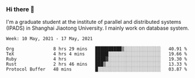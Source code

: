 ### Hi there 👋

I'm a graduate student at the institute of parallel and distributed systems (IPADS) in Shanghai Jiaotong University. I mainly work on database system.

<!--START_SECTION:waka-->
```text
Week: 10 May, 2021 - 17 May, 2021

Org               8 hrs 29 mins   ██████████▒░░░░░░░░░░░░░░   40.91 % 
TeX               4 hrs 4 mins    █████░░░░░░░░░░░░░░░░░░░░   19.66 % 
Ruby              4 hrs           ████▓░░░░░░░░░░░░░░░░░░░░   19.30 % 
Rust              2 hrs 46 mins   ███▒░░░░░░░░░░░░░░░░░░░░░   13.33 % 
Protocol Buffer   48 mins         █░░░░░░░░░░░░░░░░░░░░░░░░   03.87 % 
```
<!--END_SECTION:waka-->

<!--
**yqmmm/yqmmm** is a ✨ _special_ ✨ repository because its `README.md` (this file) appears on your GitHub profile.

Here are some ideas to get you started:

- 🔭 I’m currently working on ...
- 🌱 I’m currently learning ...
- 👯 I’m looking to collaborate on ...
- 🤔 I’m looking for help with ...
- 💬 Ask me about ...
- 📫 How to reach me: ...
- 😄 Pronouns: ...
- ⚡ Fun fact: ...
-->

